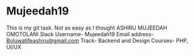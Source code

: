 # Mujeedah19
This is my git task. Not as easy as I thought
ASHIRU MUJEEDAH OMOTOLANI
Slack Username- Mujeedah19
Email address- Boluwatifeashiru@gmail.com
Track- Backend and Design
Courses- PHP, UI/UX
